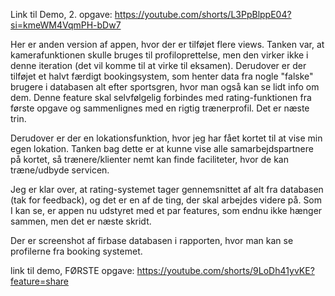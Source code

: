 Link til Demo, 2. opgave: https://youtube.com/shorts/L3PpBlppE04?si=kmeWM4VqmPH-bDw7 

Her er anden version af appen, hvor der er tilføjet flere views. Tanken var, at kamerafunktionen skulle bruges til profiloprettelse, men den virker ikke i denne iteration (det vil komme til at virke til eksamen). Derudover er der tilføjet et halvt færdigt bookingsystem, som henter data fra nogle "falske" brugere i databasen alt efter sportsgren, hvor man også kan se lidt info om dem. Denne feature skal selvfølgelig forbindes med rating-funktionen fra første opgave og sammenlignes med en rigtig trænerprofil. Det er næste trin.

Derudover er der en lokationsfunktion, hvor jeg har fået kortet til at vise min egen lokation. Tanken bag dette er at kunne vise alle samarbejdspartnere på kortet, så trænere/klienter nemt kan finde faciliteter, hvor de kan træne/udbyde servicen.

Jeg er klar over, at rating-systemet tager gennemsnittet af alt fra databasen (tak for feedback), og det er en af de ting, der skal arbejdes videre på. Som I kan se, er appen nu udstyret med et par features, som endnu ikke hænger sammen, men det er næste skridt.

Der er screenshot af firbase databasen i rapporten, hvor man kan se profilerne fra booking systemet. 




link til demo, FØRSTE opgave: https://youtube.com/shorts/9LoDh41yvKE?feature=share 
